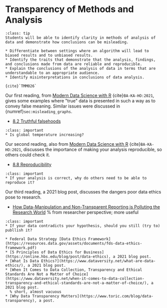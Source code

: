 # Transparency of Methods and Analysis

```{admonition} Learning Outcome
:class: tip
Students will be able to identify clarity in methods of analysis of data and demonstrate how conclusions can be misleading.
```

```{admonition} Sample Tasks
* Differentiate between settings where an algorithm will lead to biased results and to unbiased results.
* Identify the traits that demonstrate that the analysis, findings, and conclusions made from data are reliable and reproducible.
* Explain the conclusions of the analysis of data in terms that are understandable to an appropriate audience.
* Identify misinterpretations in conclusions of data analysis.

{cite}`TMM026`
```

Our first reading, from [Modern Data Science with R](https://mdsr-book.github.io/mdsr2e/) {cite}`BA-KA-HO:2021`, gives some examples where "true" data is presented in such a way as to convey false meaning. 
Similar issues were discussed in {numref}`sec:misleading_graphs`.
* [8.2 Truthful falsehoods](https://mdsr-book.github.io/mdsr2e/ch-ethics.html#truthful-falsehoods)

```{admonition} Reading Question
:class: important
* Is global temperature increasing?
```

Our second reading, also from [Modern Data Science with R](https://mdsr-book.github.io/mdsr2e/) {cite}`BA-KA-HO:2021`, discusses the importance of making your analysis reproducible, so others could check it.
* [8.8 Reproducibility](https://mdsr-book.github.io/mdsr2e/ch-ethics.html#sec:reproducibility)
	
```{admonition} Reading Question
:class: important
* If your analysis is correct, why do others need to be able to reproduce it?
```

Our third reading, a 2021 blog post, discusses the dangers poor data ethics pose to research.
* [How Data-Manipulation and Non-Transparent Reporting is Polluting the Research World](https://www.sciencerepository.org/how-data-manipulation-and-non-transparent-reporting-is-polluting-the-research-world)
  % from researcher perspective; more useful
  
```{admonition} Reading Question
:class: important
* If your data contradicts your hypothesis, should you still (try to) publlish it?
```

```{admonition} Further Resources
* Federal Data Strategy [Data Ethics Framework](https://resources.data.gov/assets/documents/fds-data-ethics-framework.pdf)
* [5 Principles of Data Ethics for Business](https://online.hbs.edu/blog/post/data-ethics), a 2021 blog post.
* [What Is Data Ethics?](https://www.dataversity.net/what-are-data-ethics/), a 2021 blog post.
* [When It Comes to Data Collection, Transparency and Ethical Standards Are Not a Matter of Choice](https://www.dataversity.net/when-it-comes-to-data-collection-transparency-and-ethical-standards-are-not-a-matter-of-choice/), a 2021 blog post.
  % short, almost vacuous
* [Why Data Transparency Matters](https://www.toric.com/blog/data-transparency), a post.
```
